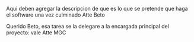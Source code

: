 Aqui deben agregar la descripcion de que es lo que se pretende que haga el software una vez culminado
Atte Beto

Querido Beto, esa tarea se la delegare a la encargada principal del proyecto: vale
Atte MGC

